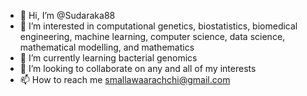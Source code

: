 - 👋 Hi, I’m @Sudaraka88
- 👀 I’m interested in computational genetics, biostatistics, biomedical engineering, machine learning, computer science, data science, mathematical modelling, and mathematics
- 🌱 I’m currently learning bacterial genomics
- 💞️ I’m looking to collaborate on any and all of my interests
- 📫 How to reach me smallawaarachchi@gmail.com

<!---
Sudaraka88/Sudaraka88 is a ✨ special ✨ repository because its `README.md` (this file) appears on your GitHub profile.
You can click the Preview link to take a look at your changes.
--->
